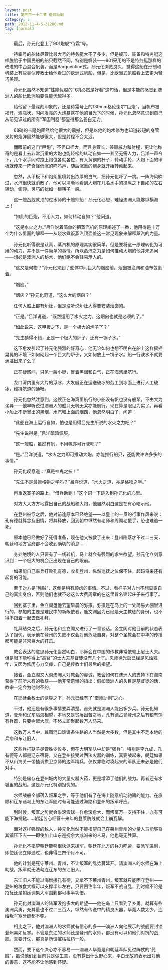 ```yaml
---
layout: post
title: 第三百一十二节 借师助剿
category: 5
path: 2012-11-4-5-31200.md
tag: [normal]
---
```


　　最后，孙元化登上了901炮舰“待霜”号。

　　待霜号的船体尽管比最大号的特务艇大不了多少，但是舰形、装备和特务艇这样脱胎于中国民船的船只截然不同，特别是帆装——901采用的不是特务艇那样的改进的中西混合帆装，而是Barquentine式。孙元化浏览良久，觉得这船在形制和帆装上有些类似传教士给他看过的欧洲式帆船，但是，比欧洲式帆船看上去更为轻巧美观。

　　孙元化虽然不知道“性能优越的飞机必然是好看”这句话，但是本能的感觉到澳洲人的船比欧洲船要性能优越得多。

　　给他留下最深刻印象的，还是待霜号上的130mm格伦谢尔“巨炮”，当帆布被揭开，酒瓶状，闪闪发亮的大炮暴露在他的目光下的时候，孙元化忽然意识到自己从前见识过的所有“军国利器”都显得那么苍白无力。

　　68磅的卡隆炮固然给他很大的震撼，但是以他的炮术修为也知道较短的身管发射的炮弹固然能够很大，但是射程不会太远。

　　而眼前的这门“巨炮”，不但口径大，而且身管长，兼顾威力和射程，更让他称奇的是看上去非常沉重的大炮也能轻松的转动自如——甚至无需人力，吕洋一声令下，几个水手同时跑上炮位各就各位，有人黄铜的杆子，转动手轮，大炮下面的甲板就传来一阵奇怪低沉的呜呜声，随后沉重的炮身就开始转动起来。

　　忽然，从甲板下和炮架里喷射出浓厚的白气，把孙元化吓了一跳。一阵海风吹过，水汽很快就消散了，他可以清晰地看到大炮在几名水手的操纵之下自如的左右转动，俯仰。灵巧的犹如一根筷子一般。

　　这一艘战舰就顶的过水师的十艘师船！孙元化心想，难怪澳洲人能够纵横海上！

　　“如此的巨炮，不用人力，如何转动自如？”他问道。

　　“这是水火之力。”吕洋说着简单的把蒸汽机的原理阐述了一番，他用得是十万个为什么里面的解释——从烧水煮饭蒸汽顶壶盖这一常见现象来解释蒸汽的力量。

　　孙元化听得很是认真，蒸汽机的原理其实很简单，但是要将这一原理转化为可用的动力，并不是一件简单的事情。所以蒸汽之力是如何推动大炮的他并未追问——想必是澳洲人的秘术，他们绝不会轻易示人的。

　　“这又是何物？”孙元化来到了船体中间巨大的烟囱前。烟囱被渔网和油布包裹着。

　　“烟囱。”

　　“烟囱？”孙元化奇道，“这么大的烟囱？”

　　任何大船上都有炉灶，但是没听说炉灶大得要安装烟囱的。

　　“正是。”吕洋说道，“既然运用了水火之力，这烟囱也就是必须的了。”

　　“如此说来，这甲板之下，是一个极大的炉子了？”

　　“先生猜得不错，正是一个极大的炉子，还有一锅子水。”

　　这下愈发引起了孙元化强烈的好奇心：他无论如何也想不明白在船上这样摇摇晃晃的环境下如何砌起一个巨大的炉子，又如何放上一锅子水。船一行驶水不就要满溢出来了么？

　　正在疑惑间，只见一艘小艇，冒着黑烟和白气，正在海湾里航行。

　　龙口湾内里有大片的浮冰，大发艇正在运送破冰的劳工到冰面上进行人工破冰，维持航道的通畅。

　　孙元化忽然注意到，这艘正在海湾里航行的小船没有帆也没有船桨，不由大为诧异——他早听说过澳洲人的船只无帆无桨亦能航行，现在算是眼见为实了。再看小船上不断冒出的黑烟、水汽和上面的烟囱，他忽然明白了，问道：

　　“此船在海上运行自如，怕也是用得吕先生所说的水火之力吧？”

　　“先生说得是。”吕洋暗暗佩服。

　　“这一艘船，虽然有帆，不用帆亦可行驶吧？”

　　“是。”吕洋说道，“水火之力即可推动大炮，亦能推行船只，还能做许许多多的事情。”

　　孙元化叹息道：“真是神鬼之技！”

　　“先生不是最擅格物之学吗？”吕洋说道，“水火之道，亦是格物之学。”

　　再重返寨子的路上。“借兵助剿！”这个词一下跳入到孙元化的心里。

　　对方大大方方地露出自己的战船和大炮，他自然明白这是在有心暗示他。

　　在登州被俘之后，他对前途原本已经绝望——以皇上的一贯的行事作风来说：孔有德就算念及旧情，将其释放，回到朝中纵然有老师和周阁老援手，恐也难逃一死。

　　原本他已经做好了死得准备，现在他又被救了出来：登州陷落才不过二三天，朝廷和地方官府都不会收到确切的消息……

　　身处绝境的人只要有了一线转机，马上就会有强烈的求生欲望。孙元化立刻意识到：一个极大的机会正出现在自己的眼前。

　　如果能自己率兵打败孔有德，收复登州，纵然巡抚之位保不住，起码将来还有起复的可能。

　　至于对方是“髡贼”，这倒是稍有顾虑的事情。不过，看样子对方也不想显露自己的真实身份，否则他们也就不必这么大费周章的在这里冒名建起庄子来行事了。

　　回到寨子里，金立阁邀他去望早晨的弥撒。弥撒是在岛上的一处简易大棚里进行的，参加的主要是难民中的新皈依者，鹿文渊因为已经是天主教徒的身份，也不得不跟着一起去做礼拜。

　　礼拜结束之后，孙元化和金立阁又进行了一番谈话。金立阁对他目前的状态表达了担忧，表示他在登州的失败不仅会对他危及自身，对整个圣教会在中华的传播都可能是非常巨大的打击。

　　教会表达的意思孙元化当然明白，耶稣会在中国的传教非常依赖上层士大夫。但是眼下能称得上“高官”的士大夫基督徒没有几个了。恩师徐光启已经是风烛残年，又因为修历心力交瘁，自己是传教士们最后的指望。

　　接着，金立阁又大谈澳洲人对教会的虔诚，教会如何在澳洲人的支持下在海南获得了前所未有的收获——他非常遗憾的指出：假如澳洲人的头目是基督徒的话，教宗一定会为他封圣的。

　　在耶稣会教士的诱导之下，孙元已经有了“借师助剿”之心。

　　不过，他还是有很多事情要弄清楚。首先就是澳洲人能出多少兵。孙元化知道，登州和辽东隔海相望，本地又是贫瘠困苦之地，孔有德占领登州之后有粮有饷有兵器，只要树起大旗，不愁立即聚起数万人马来。

　　这数万人当中，冀图混口饭谋条生路的人当然是大多数，但是其中不乏本地的兵痞和东江旧人。

　　这些兵打鞑子尽管胜少败多，但在大明军队中却是“强兵”。特别是李九成、孔有德等人都是辽东宿将，又在登州接受过西法火器的训练，真要战起来，朝廷如果不从山海关一带抽调拱卫京师的边军精兵，仅仅靠临时凑起来的军队还未必是他们对手。

　　特别是储存在登州城内的大量火器火药，更是增添了他们的战力。再者还有水城里的战船。这是孙元化特别担忧的。

　　水师战船全部落入叛军之手，等于他们有了在海上随意机动驰骋的能力。在旅顺和辽东诸岛上的东江军随时有可能通过海路和登州的叛军呼应。

　　到时候，叛军之势就会象滚雪球一样愈滚愈大，而叛军万一支持不住，亦有可能下海投鞑……朝廷苦心经营十来年的登莱防线就会土崩瓦解。

　　面对这样强悍的敌人，孙元化当然不能指望自己在莱州青州的少量人马能够将其镇压下去——即使加上山东巡抚余大成派来的人马，他也毫无胜算。

　　孙元化不指望朝廷能够很快派来援军。朝廷在北方的兵力吃紧，要派军进剿，即使廷议立即通过，也非得三四个月不可。

　　他的计划是死守莱州、青州，不让叛军的乱势蔓延开。请澳洲人的水师在海上助战，叛军就无法勾连辽东的东江旧人。

　　东江旧人不能过海增援孔有德，又拿不下莱州青州，叛军就只能困守登州——登州的粮食大概可以支撑半年左右，只要困住半年，叛军不战自乱，到时候不论是招抚还是朝廷调集大军围剿都可事半功倍。

　　孙元化对澳洲人的陆军没抱多大的希望——他在岛上只看到了乡勇。就算有些澳洲兵勇，充其量也不过二三百人，纵然有传说中的精良火器，毕竟人数太少，连给叛军塞牙缝都不够。

　　相比之下，他对澳洲人的水师就有信心的多——澳洲人向他展示的战舰要封锁登州易如反掌。不管是东江的水师还是登州的水师，都没有可以和他们对抗的战舰。真要开仗，那真是所谓摧枯拉朽一般。

　　然而，要下这个决心亦不容易——澳洲人毕竟是和朝廷军队见过阵仗的“髡贼”，虽说他们到目前只是做生意，没有露出什么野心来，平白无故的表示出对他的善意，这不能不让他感到怀疑。
